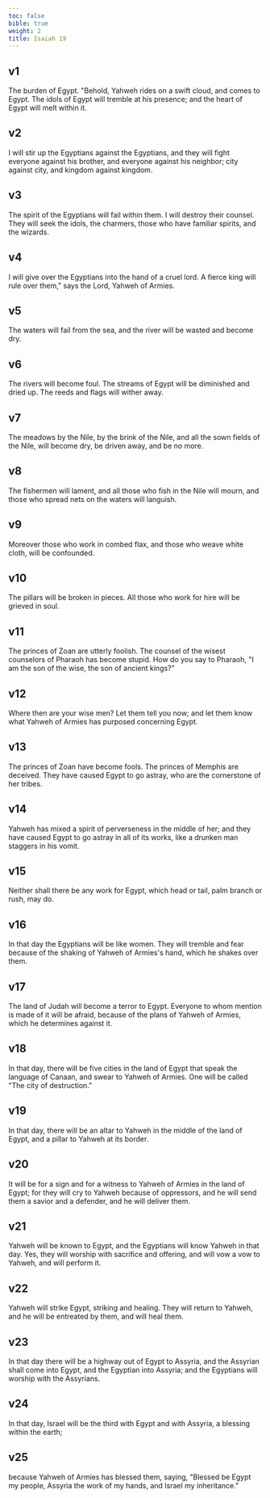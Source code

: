 ```yaml
---
toc: false
bible: true
weight: 2
title: Isaiah 19
---
```




## v1 
The burden of Egypt. "Behold, Yahweh rides on a swift cloud, and comes to Egypt. The idols of Egypt will tremble at his presence; and the heart of Egypt will melt within it. 

## v2 
I will stir up the Egyptians against the Egyptians, and they will fight everyone against his brother, and everyone against his neighbor; city against city, and kingdom against kingdom. 

## v3 
The spirit of the Egyptians will fail within them. I will destroy their counsel. They will seek the idols, the charmers, those who have familiar spirits, and the wizards. 

## v4 
I will give over the Egyptians into the hand of a cruel lord. A fierce king will rule over them," says the Lord, Yahweh of Armies. 

## v5 
The waters will fail from the sea, and the river will be wasted and become dry. 

## v6 
The rivers will become foul. The streams of Egypt will be diminished and dried up. The reeds and flags will wither away. 

## v7 
The meadows by the Nile, by the brink of the Nile, and all the sown fields of the Nile, will become dry, be driven away, and be no more. 

## v8 
The fishermen will lament, and all those who fish in the Nile will mourn, and those who spread nets on the waters will languish. 

## v9 
Moreover those who work in combed flax, and those who weave white cloth, will be confounded. 

## v10 
The pillars will be broken in pieces. All those who work for hire will be grieved in soul. 

## v11 
The princes of Zoan are utterly foolish. The counsel of the wisest counselors of Pharaoh has become stupid. How do you say to Pharaoh, "I am the son of the wise, the son of ancient kings?" 

## v12 
Where then are your wise men? Let them tell you now; and let them know what Yahweh of Armies has purposed concerning Egypt. 

## v13 
The princes of Zoan have become fools. The princes of Memphis are deceived. They have caused Egypt to go astray, who are the cornerstone of her tribes. 

## v14 
Yahweh has mixed a spirit of perverseness in the middle of her; and they have caused Egypt to go astray in all of its works, like a drunken man staggers in his vomit. 

## v15 
Neither shall there be any work for Egypt, which head or tail, palm branch or rush, may do. 

## v16 
In that day the Egyptians will be like women. They will tremble and fear because of the shaking of Yahweh of Armies's hand, which he shakes over them. 

## v17 
The land of Judah will become a terror to Egypt. Everyone to whom mention is made of it will be afraid, because of the plans of Yahweh of Armies, which he determines against it. 

## v18 
In that day, there will be five cities in the land of Egypt that speak the language of Canaan, and swear to Yahweh of Armies. One will be called "The city of destruction." 

## v19 
In that day, there will be an altar to Yahweh in the middle of the land of Egypt, and a pillar to Yahweh at its border. 

## v20 
It will be for a sign and for a witness to Yahweh of Armies in the land of Egypt; for they will cry to Yahweh because of oppressors, and he will send them a savior and a defender, and he will deliver them. 

## v21 
Yahweh will be known to Egypt, and the Egyptians will know Yahweh in that day. Yes, they will worship with sacrifice and offering, and will vow a vow to Yahweh, and will perform it. 

## v22 
Yahweh will strike Egypt, striking and healing. They will return to Yahweh, and he will be entreated by them, and will heal them. 

## v23 
In that day there will be a highway out of Egypt to Assyria, and the Assyrian shall come into Egypt, and the Egyptian into Assyria; and the Egyptians will worship with the Assyrians. 

## v24 
In that day, Israel will be the third with Egypt and with Assyria, a blessing within the earth; 

## v25 
because Yahweh of Armies has blessed them, saying, "Blessed be Egypt my people, Assyria the work of my hands, and Israel my inheritance."
